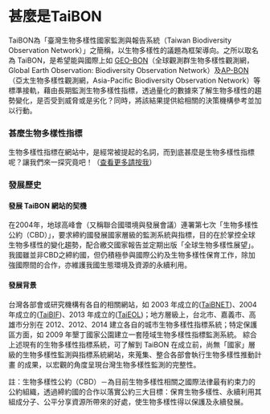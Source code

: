 # 甚麼是TaiBON

TaiBON為「臺灣生物多樣性國家監測與報告系統（Taiwan Biodiversity Observation Network）」之簡稱，以生物多樣性的議題為框架導向。之所以取名為
TaiBON，是希望能與國際上如 [GEO-BON](http://geobon.org/)（全球觀測群生物多樣性觀測網，Global Earth Observation: Biodiversity Observation 
Network）及[AP-BON](http://www.esabii.biodic.go.jp/ap-bon/index.html)（亞太生物多樣性觀測網，Asia-Pacific Biodiversity Observation Network）等標準接軌，藉由長期監測生物多樣性指標，透過量化的數據來了解生物多樣性的趨勢變化，是否受到威脅或是劣化？同時，將該結果提供給相關的決策機構參考並加以行動。


### 甚麼生物多樣性指標

生物多樣性指標在網站中，是經常被提起的名詞，而到底甚麼是生物多樣性指標呢？讓我們來一探究竟吧！（[查看更多請按我](https://github.com/TaiBON/portal_webpages/blob/master/Indicator/Indicator%20and%20monitoring.md)）


### 發展歷史

#### 發展 TaiBON 網站的契機

在2004年，地球高峰會（又稱聯合國環境與發展會議）連署第七次「生物多樣性公約（CBD）」，要求締約國發展國家層級的監測系統與指標，目的在於掌控全球生物多樣性的變化趨勢，配合繳交國家報告並定期出版「全球生物多樣性展望」。我國雖並非CBD之締約國，但仍積極參與國際公約及生物多樣性保育工作，除加強國際間的合作，亦維護我國生態環境及資源的永續利用。


#### 發展背景

台灣各部會或研究機構有各自的相關網站，如 2003 年成立的([TaiBNET](http://taibnet.sinica.edu.tw/))、2004 年成立的([TaiBIF](http://taibif.tw/))、2013 年成立的([TaiEOL](http://eol.taibif.tw/))；地方層級上，台北市、嘉義市、高雄市分別在 2012、2012、2014 建立各自的城市生物多樣性指標系統；特定保護區方面，如 2009 年墾丁國家公園建立一套陸域生物多樣性指標監測系統。
綜合上述現有的生物多樣性指標系統，可了解到 TaiBON 在成立前，尚無「國家」層級的生物多樣性監測與指標系統網站，來蒐集、整合各部會執行生物多樣性推動計畫 的成果，以宏觀的角度呈現台灣生物多樣性監測的完整性。



註：生物多樣性公約（CBD）－為目前生物多樣性相關之國際法律最有約束力的公約組織，透過締約國的合作以落實公約三大目標：保育生物多樣性、永續利用其組成分子、公平分享資源所帶來的好處，使生物多樣性得以保護及永續發展。

